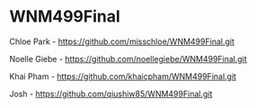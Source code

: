 # WNM499Final

Chloe Park - https://github.com/misschloe/WNM499Final.git


Noelle Giebe - https://github.com/noellegiebe/WNM499Final.git

Khai Pham - https://github.com/khaicpham/WNM499Final.git

Josh - https://github.com/qiushiw85/WNM499Final.git

